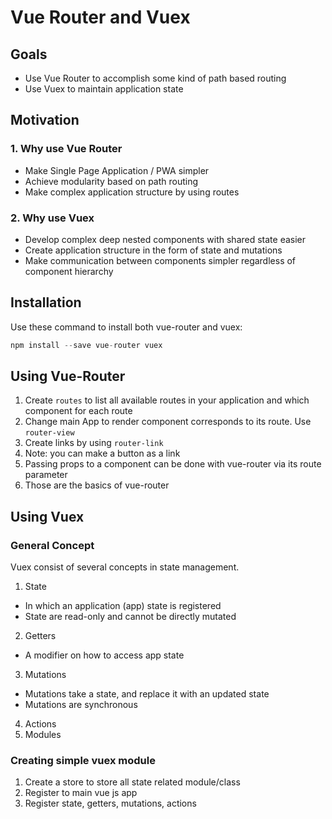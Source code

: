 # Vue Router and Vuex

## Goals

* Use Vue Router to accomplish some kind of path based routing
* Use Vuex to maintain application state

## Motivation

### 1. Why use Vue Router

* Make Single Page Application / PWA simpler
* Achieve modularity based on path routing
* Make complex application structure by using routes

### 2. Why use Vuex

* Develop complex deep nested components with shared state easier
* Create application structure in the form of state and mutations
* Make communication between components simpler regardless of
component hierarchy

## Installation

Use these command to install both vue-router and vuex:

```js
npm install --save vue-router vuex
```

## Using Vue-Router

1. Create `routes` to list all available routes in your application and
which component for each route
2. Change main App to render component corresponds to its route. Use `router-view`
3. Create links by using `router-link`
4. Note: you can make a button as a link
5. Passing props to a component can be done with vue-router via its route parameter
6. Those are the basics of vue-router

## Using Vuex

### General Concept

Vuex consist of several concepts in state management.

1. State
  - In which an application (app) state is registered
  - State are read-only and cannot be directly mutated
2. Getters
  - A modifier on how to access app state
3. Mutations
  - Mutations take a state, and replace it with an updated state
  - Mutations are synchronous
4. Actions
5. Modules

### Creating simple vuex module

1. Create a store to store all state related module/class
2. Register to main vue js app
3. Register state, getters, mutations, actions
